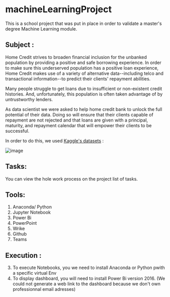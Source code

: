 # machineLearningProject

 This is a school project that was put in place in order to validate a master's degree Machine Learning module.

## Subject :

Home Credit strives to broaden financial inclusion for the unbanked population by providing a positive and safe borrowing experience. In order to make sure this underserved population has a positive loan experience, Home Credit makes use of a variety of alternative data--including telco and transactional information--to predict their clients' repayment abilities. 

Many people struggle to get loans due to insufficient or non-existent credit histories. And, unfortunately, this population is often taken advantage of by untrustworthy lenders.
 
As data scientist we were asked to help home credit bank to unlock the full potential of their data. Doing so will ensure that their clients capable of repayment are not rejected and that loans are given with a principal, maturity, and repayment calendar that will empower their clients to be successful.

In order to do this, we used  [Kaggle's datasets](https://www.kaggle.com/c/home-credit-default-risk/data?select=previous_application.csv) : 

![image](https://user-images.githubusercontent.com/69649928/150505992-d2eb6507-4fc3-4ba2-81a5-6e15dac3ed6b.png)

## Tasks:

You can view the hole work process on the project list of tasks.

## Tools:

1. Anaconda/ Python
2. Jupyter Notebook
3. Power Bi
4. PowerPoint
5. Wrike
6. Github
7. Teams

## Execution :
3. To execute Notebooks, you we need to install Anaconda or Python pwith a specific virtual Env
4. To display dashboard, you will need to install Power Bi version 2016. (We could not generate a web link to the dashboard because we don't own professionnal email adresses)
